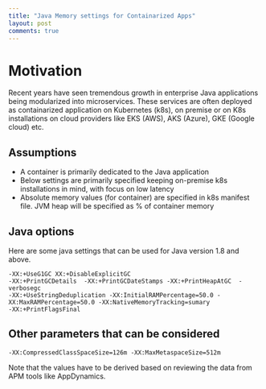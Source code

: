 ```yaml
---
title: "Java Memory settings for Containarized Apps"
layout: post
comments: true
---
```



# Motivation 

Recent years have seen tremendous growth in enterprise Java applications being modularized into  microservices. 
These services are often deployed as containarized application on Kubernetes (k8s), on premise or on K8s installations on cloud providers like EKS (AWS), AKS (Azure), GKE (Google cloud) etc.
 

## Assumptions 

* A container is primarily dedicated to the Java application 
* Below settings are primarily specified keeping on-premise k8s installations in mind, with focus on low latency 
* Absolute memory values (for container) are specified in k8s manifest file. JVM heap will be specified as % of container memory 

## Java options 
Here are some java settings that can be used for Java version 1.8 and above.


```
-XX:+UseG1GC XX:+DisableExplicitGC 
-XX:+PrintGCDetails  -XX:+PrintGCDateStamps -XX:+PrintHeapAtGC  -verbosegc 
-XX:+UseStringDeduplication -XX:InitialRAMPercentage=50.0 -XX:MaxRAMPercentage=50.0 -XX:NativeMemoryTracking=sumary 
-XX:+PrintFlagsFinal
```

## Other parameters that can be considered

```
-XX:CompressedClassSpaceSize=126m -XX:MaxMetaspaceSize=512m 
```
Note that the values have to be derived based on reviewing the data from APM tools like AppDynamics. 